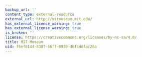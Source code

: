 ```yaml
---
backup_url: ''
content_type: external-resource
external_url: http://mitmuseum.mit.edu/
has_external_licence_warning: true
has_external_license_warning: true
is_broken: ''
license: https://creativecommons.org/licenses/by-nc-sa/4.0/
title: MIT Museum
uid: f6ef0144-8307-46ff-8930-46f4ddfac28a
---
```

